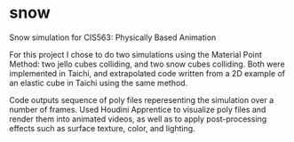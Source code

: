 # snow
Snow simulation for CIS563: Physically Based Animation

For this project I chose to do two simulations using the Material Point Method: two jello cubes colliding, and two snow cubes colliding. Both were implemented in Taichi, and extrapolated code written from a 2D example of an elastic cube in Taichi using the same method. 

Code outputs sequence of poly files reperesenting the simulation over a number of frames. Used Houdini Apprentice to visualize poly files and render them into animated videos, as well as to apply post-processing effects such as surface texture, color, and lighting. 

